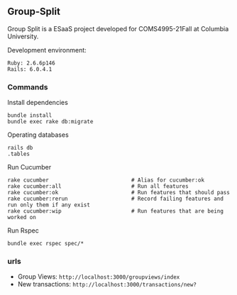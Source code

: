 ## Group-Split
Group Split is a ESaaS project developed for COMS4995-21Fall at Columbia University.

Development environment:
```
Ruby: 2.6.6p146
Rails: 6.0.4.1
```

### Commands
Install dependencies
```
bundle install
bundle exec rake db:migrate
```
Operating databases
```
rails db
.tables
```
Run Cucumber 
```
rake cucumber                          # Alias for cucumber:ok
rake cucumber:all                      # Run all features
rake cucumber:ok                       # Run features that should pass
rake cucumber:rerun                    # Record failing features and run only them if any exist
rake cucumber:wip                      # Run features that are being worked on
```
Run Rspec
```
bundle exec rspec spec/*
```

### urls
- Group Views: `http://localhost:3000/groupviews/index`
- New transactions: `http://localhost:3000/transactions/new?`
